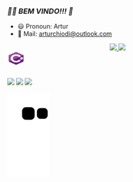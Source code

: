 ### *🙋‍♂️ BEM VINDO!!! 👋*

 - 😃 Pronoun: Artur
 - 📧 Mail: arturchiodi@outlook.com


<div align="center">
  <a href="https://github.com/ArturChiodiSiqueira">
  <img height="180em" src="https://github-readme-stats.vercel.app/api?username=ArturChiodiSiqueira&show_icons=true&theme=radical&include_all_commits=true&count_private=true"/>
  <img height="180em" src="https://github-readme-stats.vercel.app/api/top-langs/?username=ArturChiodiSiqueira&layout=compact&langs_count=7&theme=radical"/>
</div>

<div style="display: inline_block">  
  <img align="center" alt="Artur-Csharp" height="30" width="40" src="https://raw.githubusercontent.com/devicons/devicon/master/icons/csharp/csharp-original.svg">
</div>
  
##
  
<div> 
  <a href="https://instagram.com/artur_chiodi" target="_blank"><img src="https://img.shields.io/badge/-Instagram-%23E4405F?style=for-the-badge&logo=instagram&logoColor=white" target="_blank"></a>
  <a href="https://www.linkedin.com/in/artur-chiodi-siqueira-3787b6226" target="_blank"><img src="https://img.shields.io/badge/-LinkedIn-%230077B5?style=for-the-badge&logo=linkedin&logoColor=white" target="_blank"></a> 
  <a href="http://api.whatsapp.com/send?phone=5516997349422" alt="WhatsApp"><img src="https://img.shields.io/badge/WhatsApp-25D366?style=for-the-badge&logo=whatsapp&logoColor=white" target="_blank"/></a>
  
  ![Snake animation](https://github.com/ArturChiodiSiqueira/ArturChiodiSiqueira/blob/output/github-contribution-grid-snake.svg)
 
</div>

